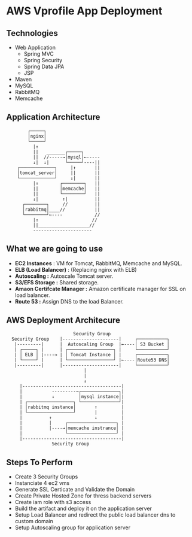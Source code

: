 # AWS Vprofile App Deployment  

## Technologies 

* Web Application
  * Spring MVC
  * Spring Security
  * Spring Data JPA
  * JSP
* Maven
* MySQL
* RabbitMQ
* Memcache

## Application Architecture 

```
        ┌─────┐
        │nginx│
        └─────┘
          |↑
          ||   _______┌─────┐
          ||  //-----→│mysql│←-----
          ↓|  ↓|      └─────┘----||
    ┌─────────────┐     |↑       ||
    │tomcat_server│     ||       ||
    └─────────────┘     ↓|       ||
          |↑        ┌────────┐   ||
          ||        │memcache│   ||
          ||        └────────┘   ||
          ↓|         ↑|          ||
      ┌────────┐     //          ||
      │rabbitmq│____//           ||
      └────────┘←----            //
          |↑                    //
          ||___________________//
          ----------------------
```


## What we are going to use 

* __EC2 Instances__ : VM for Tomcat, RabbitMQ, Memcache and MySQL.   
* __ELB (Load Balancer)__ : (Replacing nginx with ELB)    
* __Autoscaling :__ Autoscale Tomcat server.  
* __S3/EFS Storage :__  Shared storage.   
* __Amaon Certifcate Manager :__ Amazon certificate manager for SSL on load balancer.    
* __Route 53 :__ Assign DNS to the load Balancer.      


## AWS Deployment Architecure    


```   
                         Security Group        
  Security Group    |---------------------|     ┌───────────┐
   |---------|      |  Autoscaling Group  |←----│ S3 Bucket │
   | ┌─────┐ |      | ┌─────────────────┐ |     └───────────┘
   | │ ELB │ |----→ | │ Tomcat Instance │ |     ┌───────────┐
   | └─────┘ |      | └─────────────────┘ |←----│Route53 DNS│
   |---------|      |---------------------|     └───────────┘
                             |
                             |
                             ↓
     |-------------------------------------|
     |           ---------→┌──────────────┐|
     |           ↓         │mysql instance│|
     | ┌─────────────────┐ └──────────────┘|
     | │rabbitmq instance│       ↑         |
     | └─────────────────┘       |         |
     |          ↑                ↓         |
     |          |     ┌──────────────────┐ | 
     |          |----→│memcache instrance│ | 
     |                └──────────────────┘ |
     |-------------------------------------|
                 Security Group
```   

## Steps To Perform    

* Create 3 Security Groups   
* Instanciate 4 ec2 vms  
* Generate SSL Certicate and Validate the Domain  
* Create Private Hosted Zone for thress backend servers  
* Create iam role with s3 access   
* Build the artifact and deploy it on the application server   
* Setup Load Balancer and redirect the public load balancer dns to custom domain   
* Setup Autoscaling group for application server  
